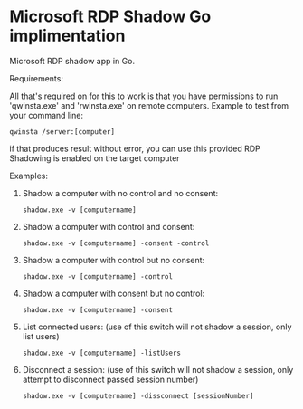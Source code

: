 # Microsoft RDP Shadow Go implimentation
Microsoft RDP shadow app in Go.

Requirements:

All that's required on for this to work is that you have permissions to run 'qwinsta.exe' and 'rwinsta.exe' on remote computers.
Example to test from your command line:
```
qwinsta /server:[computer]
```
if that produces result without error, you can use this provided RDP Shadowing is enabled on the target computer

Examples:

1. Shadow a computer with no control and no consent:
   ```
   shadow.exe -v [computername] 
   ```

2. Shadow a computer with control and consent:

   ```
   shadow.exe -v [computername] -consent -control
   ```
   
3. Shadow a computer with control but no consent:
   ```
   shadow.exe -v [computername] -control
   ```  
4. Shadow a computer with consent but no control:
   ```
   shadow.exe -v [computername] -consent
   ```
5. List connected users: (use of this switch will not shadow a session, only list users)
   ```
   shadow.exe -v [computername] -listUsers 
   ```
6. Disconnect a session: (use of this switch will not shadow a session, only attempt to disconnect passed session number)
   ```
   shadow.exe -v [computername] -dissconnect [sessionNumber] 
   ```
